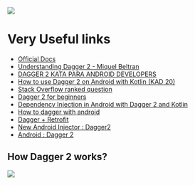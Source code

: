 ![](https://cdn-images-1.medium.com/max/1347/1*dMDEUyjohboohMQhDmlrww.png)

# Very Useful links
- [Official Docs](https://google.github.io/dagger/)
- [Understanding Dagger 2 - Miquel Beltran](https://medium.com/@Miqubel/understanding-dagger-2-367ff1bd184f)
- [DAGGER 2 KATA PARA ANDROID DEVELOPERS](https://erikcaffrey.github.io/ANDROID-kata-dagger2/)
- [How to use Dagger 2 on Android with Kotlin (KAD 20)](https://antonioleiva.com/dagger-android-kotlin/)
- [Stack Overflow ranked question](https://stackoverflow.com/questions/33982437/can-someone-provide-a-good-explanation-of-dagger-2)
- [Dagger 2 for beginners](https://medium.com/@harivigneshjayapalan/dagger-2-for-android-beginners-introduction-be6580cb3edb)
- [Dependency Injection in Android with Dagger 2 and Kotlin](https://www.raywenderlich.com/171327/dependency-injection-android-dagger-2)
- [How to dagger with android](https://proandroiddev.com/how-to-dagger-2-with-android-part-1-18b5b941453f)
- [Dagger + Retrofit](https://www.simplifiedcoding.net/dagger-2-android-example/)
- [New Android Injector : Dagger2 ](https://medium.com/@iammert/new-android-injector-with-dagger-2-part-1-8baa60152abe)
- [Android : Dagger 2](https://android.jlelse.eu/android-dependency-injection-dagger2-54f2469f9f4b)
## How Dagger 2 works?
![](https://cdn-images-1.medium.com/max/2000/1*RbT9g29U6QErwWktV6089Q.png)

